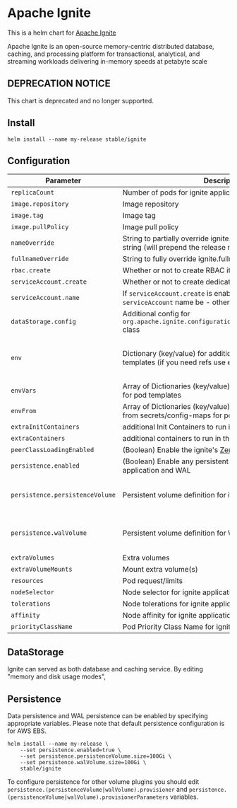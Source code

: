 # Apache Ignite

This is a helm chart for [Apache Ignite](https://ignite.apache.org/)

Apache Ignite is an open-source memory-centric distributed database, caching,
and processing platform for transactional, analytical, and streaming workloads
delivering in-memory speeds at petabyte scale

## DEPRECATION NOTICE

This chart is deprecated and no longer supported.

## Install

```console
helm install --name my-release stable/ignite
```

## Configuration

| Parameter                       | Description                                                                                                    | Default                                                                                                                           |
| ------------------------------- | -------------------------------------------------------------------------------------------------------------- | --------------------------------------------------------------------------------------------------------------------------------- |
| `replicaCount`                  | Number of pods for ignite applications                                                                         | `2`                                                                                                                               |
| `image.repository`              | Image repository                                                                                               | `apacheignite/ignite`                                                                                                             |
| `image.tag`                     | Image tag                                                                                                      | `2.16.0`                                                                                                                           |
| `image.pullPolicy`              | Image pull policy                                                                                              | `IfNotPresent`                                                                                                                    |
| `nameOverride`                  | String to partially override ignite.fullname template with a string (will prepend the release name)            | `nil`                                                                                                                             |
| `fullnameOverride`              | String to fully override ignite.fullname template with a string                                                | `nil`                                                                                                                             |
| `rbac.create`                   | Whether or not to create RBAC items (e.g. role, role-binding)                                                  | `true`                                                                                                                            |
| `serviceAccount.create`         | Whether or not to create dedicated serviceAccount for ignite                                                   | `true`                                                                                                                            |
| `serviceAccount.name`           | If `serviceAccount.create` is enabled, what should the `serviceAccount` name be - otherwise randomly generated | `nil`                                                                                                                             |
| `dataStorage.config`            | Additional config for `org.apache.ignite.configuration.DataStorageConfiguration` class                         | `nil`                                                                                                                             |
| `env`                           | Dictionary (key/value) for additional environment for pod templates (if you need refs use envVars)             | `{ "OPTION_LIBS": "ignite-kubernetes,ignite-rest-http", "IGNITE_QUIET": "false", "JVM_OPTS": "-Djava.net.preferIPv4Stack=true" }` |
| `envVars`                       | Array of Dictionaries (key/value) for additional environment for pod templates                                 | `nil`                                                                                                                             |
| `envFrom`                       | Array of Dictionaries (key/value) for additional environment from secrets/config-maps for pod templates         | `nil`                                                                                                                             |
| `extraInitContainers`           | additional Init Containers to run in the pods                                                                  | `[]`                                                                                                                              |
| `extraContainers`               | additional containers to run in the pods                                                                       | `[]`                                                                                                                              |
| `peerClassLoadingEnabled`       | (Boolean) Enable the ignite's [Zero Deployment](https://apacheignite.readme.io/docs/zero-deployment)           | `false`                                                                                                                           |
| `persistence.enabled`           | (Boolean) Enable any persistent settings for ignite - both application and WAL                                 | `true`                                                                                                                            |
| `persistence.persistenceVolume` | Persistent volume definition for ignite application                                                            | `{ "size": "8Gi", "provisioner": "kubernetes.io/aws-ebs", "provisionerParameters": { "type": "gp2", "fsType": "ext4" } }`         |
| `persistence.walVolume`         | Persistent volume definition for WAL storage                                                                   | `{ "size": "8Gi", "provisioner": "kubernetes.io/aws-ebs", "provisionerParameters": { "type": "gp2", "fsType": "ext4" } }`         |
| `extraVolumes`                  | Extra volumes                                                                                                  | `nil`                                                                                                                             |
| `extraVolumeMounts`             | Mount extra volume(s)                                                                                          | `nil`                                                                                                                             |
| `resources`                     | Pod request/limits                                                                                             | `{}`                                                                                                                              |
| `nodeSelector`                  | Node selector for ignite application                                                                           | `{}`                                                                                                                              |
| `tolerations`                   | Node tolerations for ignite application                                                                        | `[]`                                                                                                                              |
| `affinity`                      | Node affinity for ignite application                                                                           | `{}`                                                                                                                              |
| `priorityClassName`             | Pod Priority Class Name for ignite application                                                                 | `""`                                                                                                                              |

## DataStorage

Ignite can served as both database and caching service. By editing "memory and disk usage modes", 

## Persistence

Data persistence and WAL persistence can be enabled by specifying appropriate
variables. Please note that default persistence configuration is for AWS EBS.

```console
helm install --name my-release \
    --set persistence.enabled=true \
    --set persistence.persistenceVolume.size=100Gi \
    --set persistence.walVolume.size=100Gi \
    stable/ignite
```

To configure persistence for other volume plugins you should edit
`persistence.(persistenceVolume|walVolume).provisioner` and `persistence.(persistenceVolume|walVolume).provisionerParameters` variables.
